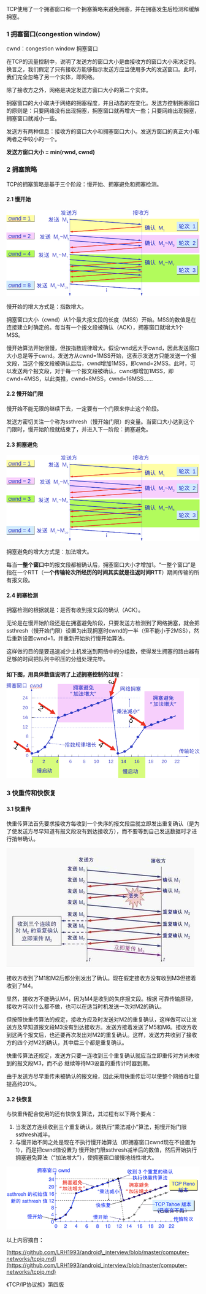 TCP使用了一个拥塞窗口和一个拥塞策略来避免拥塞，并在拥塞发生后检测和缓解拥塞。

### 1 拥塞窗口\(congestion window\)

cwnd：congestion window 拥塞窗口

在TCP的流量控制中，说明了发送方的窗口大小是由接收方的窗口大小来决定的。换言之，我们假定了只有接收方能够指示发送方应当使用多大的发送窗口。此时，我们完全忽略了另一个实体，即网络。

除了接收方之外，网络是决定发送方窗口大小的第二个实体。

拥塞窗口的大小取决于网络的拥塞程度，并且动态的在变化。发送方控制拥塞窗口的原则是：只要网络没有出现拥塞，拥塞窗口就再增大一些；只要网络出现拥塞，拥塞窗口就减小一些。

发送方有两种信息：接收方的窗口大小和拥塞窗口大小。发送方窗口的真正大小取两者之中较小的一个。

**发送方窗口大小 = min\(rwnd, cwnd\)**

### 2 拥塞策略

TCP的拥塞策略是基于三个阶段：慢开始、拥塞避免和拥塞检测。

#### 2.1 慢开始

![](/assets/0011.png)

慢开始的增大方式是：指数增大。

拥塞窗口大小（cwnd）从1个最大报文段的长度（MSS）开始。MSS的数值是在连接建立时确定的。每当有一个报文段被确认（ACK），拥塞窗口就增大1个MSS。

慢开始算法开始很慢，但按指数规律增大。假设rwnd远大于cwnd，因此发送窗口大小总是等于cwnd。发送方从cwnd=1MSS开始，这表示发送方只能发送一个报文段，当这个报文段被确认后后，cwnd增加1MSS，即cwnd=2MSS。此时，可以发送两个报文段，对于每一个报文段被确认，cwnd都增加1MSS，即cwnd=4MSS，以此类推，cwnd=8MSS，cwnd=16MSS......

#### 2.2 慢开始门限

慢开始不能无限的继续下去，一定要有一个门限来停止这个阶段。

发送方密切关注一个称为ssthresh（慢开始门限）的变量。当窗口大小达到这个门限时，慢开始阶段就结束了，并进入下一阶段：拥塞避免。

#### 2.3 拥塞避免

![](/assets/0012.png)

拥塞避免的增大方式是：加法增大。

每当**一整个窗口**中的报文段都被确认后，拥塞窗口大小才增加1。“一整个窗口”是指在一个RTT（**一个传输轮次所经历的时间其实就是往返时间RTT**）期间传输的所有报文段。

#### 2.4 拥塞检测

拥塞检测的根据就是：是否有收到报文段的确认（ACK）。

无论是在慢开始阶段还是在拥塞避免阶段，只要发送方检测到了网络拥塞，就会把ssthresh（慢开始门限）设置为出现拥塞时cwnd的一半（但不能小于2MSS），然后重新设置cwnd=1，并重新开始执行慢开始算法。

这样做的目的是要迅速减少主机发送到网络中的分组数，使得发生拥塞的路由器有足够的时间把队列中积压的分组处理完毕。

#### 如下图，用具体数值说明了上述拥塞控制的过程：![](/assets/0013.png)

### 3 快重传和快恢复

#### 3.1 快重传

快重传算法首先要求接收方每收到一个失序的报文段后就立即发出重复确认（是为了使发送方尽早知道有报文段没有到达接收方），而不要等到自己发送数据时才进行捎带确认。

![](/assets/0014.png)

接收方收到了M1和M2后都分别发出了确认。现在假定接收方没有收到M3但接着收到了M4。

显然，接收方不能确认M4，因为M4是收到的失序报文段。根据 可靠传输原理，接收方可以什么都不做，也可以在适当时机发送一次对M2的确认。

但按照快重传算法的规定，接收方应及时发送对M2的重复确认，这样做可以让发送方及早知道报文段M3没有到达接收方。发送方接着发送了M5和M6。接收方收到这两个报文后，也还要再次发出对M2的重复确认。这样，发送方共收到了接收方的四个对M2的确认，其中后三个都是重复确认。

快重传算法还规定，发送方只要一连收到三个重复确认就应当立即重传对方尚未收到的报文段M3，而不必 继续等待M3设置的重传计时器到期。

由于发送方尽早重传未被确认的报文段，因此采用快重传后可以使整个网络吞吐量提高约20%。

#### 3.2 快恢复

与快重传配合使用的还有快恢复算法，其过程有以下两个要点：

1. 当发送方连续收到三个重复确认，就执行“乘法减小”算法，把慢开始门限ssthresh减半。
2. 与慢开始不同之处是现在不执行慢开始算法（即拥塞窗口cwnd现在不设置为1），而是把cwnd值设置为 慢开始门限ssthresh减半后的数值，然后开始执行拥塞避免算法（“加法增大”），使拥塞窗口缓慢地线性增大。

![](/assets/0015.png)

以上内容摘自：

[https://github.com/LRH1993/android\_interview/blob/master/computer-networks/tcpip.md](https://github.com/LRH1993/android_interview/blob/master/computer-networks/tcpip.md)

《TCP/IP协议族》第四版

